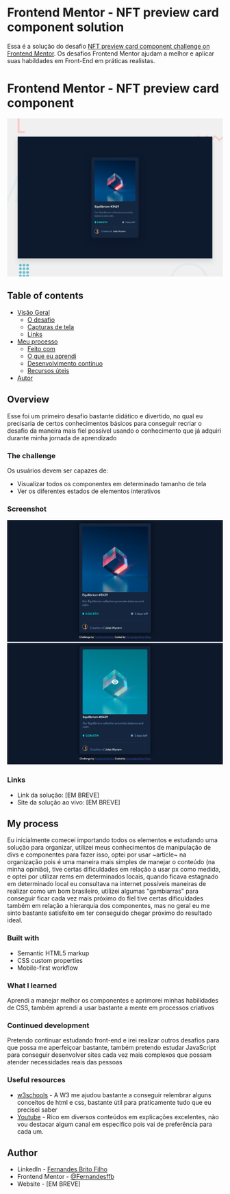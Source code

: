 # Frontend Mentor - NFT preview card component solution

Essa é a solução do desafio [NFT preview card component challenge on Frontend Mentor](https://www.frontendmentor.io/challenges/nft-preview-card-component-SbdUL_w0U). Os desafios Frontend Mentor ajudam a melhor e aplicar suas habildades em Front-End em práticas realistas.

# Frontend Mentor - NFT preview card component

![Design preview for the NFT preview card component coding challenge](./design/desktop-preview.jpg)

## Table of contents

- [Visão Geral](#overview)
  - [O desafio](#the-challenge)
  - [Capturas de tela](#screenshot)
  - [Links](#links)
- [Meu processo](#my-process)
  - [Feito com](#built-with)
  - [O que eu aprendi](#what-i-learned)
  - [Desenvolvimento contínuo](#continued-development)
  - [Recursos úteis](#useful-resources)
- [Autor](#author)


## Overview

  Esse foi um primeiro desafio bastante didático e divertido, no qual eu precisaria de certos conhecimentos básicos para conseguir recriar o desafio da maneira mais fiel possível usando o conhecimento que já adquiri durante minha jornada de aprendizado


### The challenge

  Os usuários devem ser capazes de:

  - Visualizar todos os componentes em determinado tamanho de tela
  - Ver os diferentes estados de elementos interativos


### Screenshot

![](./PrintTela.png)
![](./TelaAtiva.PNG)


### Links

- Link da solução: [EM BREVE]
- Site da solução ao vivo: [EM BREVE]


## My process

  Eu inicialmente comecei importando todos os elementos e estudando uma solução para organizar, utilizei meus conhecimentos de manipulação de divs e componentes para fazer isso, optei por usar ~article~ na organização pois é uma maneira mais simples de manejar o conteúdo (na minha opinião), tive certas dificuldades em relação a usar px como medida, e optei por utilizar rems em determinados locais, quando ficava estagnado em determinado local eu consultava na internet possíveis maneiras de realizar
  como um bom brasileiro, utilizei algumas "gambiarras" para conseguir ficar cada vez mais próximo do fiel
  tive certas dificuldades também em relação a hierarquia dos componentes, mas no geral eu me sinto bastante satisfeito em ter conseguido chegar próximo do resultado ideal.


### Built with

- Semantic HTML5 markup
- CSS custom properties
- Mobile-first workflow


### What I learned

  Aprendi a manejar melhor os componentes e aprimorei minhas habilidades de CSS, também aprendi a usar bastante a mente em processos criativos


### Continued development

  Pretendo continuar estudando front-end e irei realizar outros desafios para que possa me aperfeiçoar bastante, também pretendo estudar JavaScript para conseguir desenvolver sites cada vez mais complexos que possam atender necessidades reais das pessoas


### Useful resources

- [w3schools](https://www.w3schools.com/) - A W3 me ajudou bastante a conseguir relembrar alguns conceitos de html e css, bastante útil para praticamente tudo que eu precisei saber
- [Youtube](https://www.youtube.com/) - Rico em diversos conteúdos em explicações excelentes, não vou destacar algum canal em específico pois vai de preferência para cada um.


## Author

- LinkedIn - [Fernandes Brito Filho](https://www.linkedin.com/in/Fernandes619/)
- Frontend Mentor - [@Fernandesffb](https://www.frontendmentor.io/profile/Fernandesffb)
- Website - [EM BREVE]
